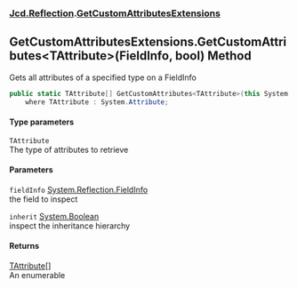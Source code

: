 ### [Jcd.Reflection](Jcd_Reflection.md 'Jcd.Reflection').[GetCustomAttributesExtensions](Jcd_Reflection_GetCustomAttributesExtensions.md 'Jcd.Reflection.GetCustomAttributesExtensions')
## GetCustomAttributesExtensions.GetCustomAttributes&lt;TAttribute&gt;(FieldInfo, bool) Method
Gets all attributes of a specified type on a FieldInfo  
```csharp
public static TAttribute[] GetCustomAttributes<TAttribute>(this System.Reflection.FieldInfo fieldInfo, bool inherit=false)
    where TAttribute : System.Attribute;
```
#### Type parameters
<a name='Jcd_Reflection_GetCustomAttributesExtensions_GetCustomAttributes_TAttribute_(System_Reflection_FieldInfo_bool)_TAttribute'></a>
`TAttribute`  
The type of attributes to retrieve
  
#### Parameters
<a name='Jcd_Reflection_GetCustomAttributesExtensions_GetCustomAttributes_TAttribute_(System_Reflection_FieldInfo_bool)_fieldInfo'></a>
`fieldInfo` [System.Reflection.FieldInfo](https://docs.microsoft.com/en-us/dotnet/api/System.Reflection.FieldInfo 'System.Reflection.FieldInfo')  
the field to inspect
  
<a name='Jcd_Reflection_GetCustomAttributesExtensions_GetCustomAttributes_TAttribute_(System_Reflection_FieldInfo_bool)_inherit'></a>
`inherit` [System.Boolean](https://docs.microsoft.com/en-us/dotnet/api/System.Boolean 'System.Boolean')  
inspect the inheritance hierarchy
  
#### Returns
[TAttribute](Jcd_Reflection_GetCustomAttributesExtensions_GetCustomAttributes_TAttribute_(System_Reflection_FieldInfo_bool).md#Jcd_Reflection_GetCustomAttributesExtensions_GetCustomAttributes_TAttribute_(System_Reflection_FieldInfo_bool)_TAttribute 'Jcd.Reflection.GetCustomAttributesExtensions.GetCustomAttributes&lt;TAttribute&gt;(System.Reflection.FieldInfo, bool).TAttribute')[[]](https://docs.microsoft.com/en-us/dotnet/api/System.Array 'System.Array')  
An enumerable 
